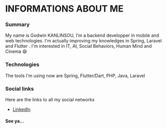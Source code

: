 # INFORMATIONS ABOUT ME

### Summary

My name is Godwin KANLINSOU, I'm a backend developper in mobile and web technologies. I'm actually improving my knowledges in Spring, Laravel and Flutter . I'm interested in IT, AI, Social Behaviors, Human Mind and Cinema :smile:

### Technologies

The tools I'm using now are Spring, Flutter/Dart, PHP, Java, Laravel

### Social links

Here are the links to all my social networks

- [LinkedIn](https://linkedin.com/in/godwin-kanlinsou-a3133823b)


#### See ya...

